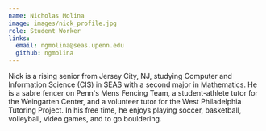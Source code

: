 ```yaml
---
name: Nicholas Molina
image: images/nick_profile.jpg
role: Student Worker
links:
  email: ngmolina@seas.upenn.edu
  github: ngmolina
---
```


Nick is a rising senior from Jersey City, NJ, studying Computer and Information Science (CIS) in SEAS with a second major in Mathematics. 
He is a sabre fencer on Penn's Mens Fencing Team, a student-athlete tutor for the Weingarten Center, and a volunteer tutor for the West 
Philadelphia Tutoring Project. In his free time, he enjoys playing soccer, basketball, volleyball, video games, and to go bouldering.
